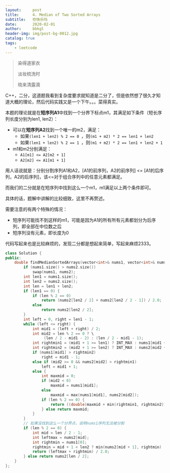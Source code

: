```yaml
---
layout:     post
title:      4. Median of Two Sorted Arrays
subtitle:   你快乐吗
date:       2020-02-01
author:     bbkgl
header-img: img/post-bg-0012.jpg
catalog: true
tags:
    - leetcode
---
```


>染得道家衣
>
>淡妆梳洗时
>
>晓来清露滴

C++，二分，这道题我看到复杂度要求就知道是二分了，但是依然想了很久才知道大概的理论，然后代码实践又是一个下午。。。菜得真实。

本题的理论就是在**短序列A1**中找到一个分界下标点m1，其满足如下条件（短长序列长度分别为len1, len2）：

- 可以在**短序列A2**找到一个唯一的m2，满足：
  - 如果`(len1 + len2) % 2 == 0 `，则`(m1 + m2) * 2 == len1 + len2 `
  - 如果`(len1 + len2) % 2 == 1 `，则`(m1 + m2) * 2 == len1 + len2 + 1 `
- m1和m2分别满足：
  - `A1[m1] <= A2[m2 + 1]`
  - `A2[m2] <= A1[m1 + 1]`

用人话说就是：分别分割序列A1和A2，[A1的前序列，A2的前序列] <= [A1的后序列，A2的后序列]，该<=对于组合序列中的任意元素都满足。

而我们的二分就是在短序列中找到这么一个m1，m1满足以上两个条件即可。

具体的话，题解中讲解的比较细致，这里不再赘述。

需要注意的有两个特殊的情况：

- 短序列可能找不到这样的m1，可能是因为A1的所有所有元素都划分为后序列，即全部在中位数之后
- 短序列没有元素，即长度为0

代码写起来也是比较麻烦的，发现二分都是想起来简单，写起来麻烦2333。

```cpp
class Solution {
public:
    double findMedianSortedArrays(vector<int>& nums1, vector<int>& nums2) {
        if (nums1.size() > nums2.size())
            swap(nums1, nums2);
        int len1 = nums1.size();
        int len2 = nums2.size();
        int len = len1 + len2;
        if (len1 == 0) {
            if (len % 2 == 0)
                return (nums2[len2 / 2] + nums2[len2 / 2 - 1]) / 2.0;
            else
                return nums2[len2 / 2];
        }
        int left = 0, right = len1 - 1;
        while (left <= right) {
            int mid1 = (left + right) / 2;
            int mid2 = len % 2 == 0 ? \
                 (len / 2 - mid1 - 2) : (len / 2 - mid1 - 1);
            int rightmin1 = (mid1 + 1 >= len1) ? INT_MAX : nums1[mid1 + 1];
            int rightmin2 = (mid2 + 1 >= len2) ? INT_MAX : nums2[mid2 + 1];
            if (nums1[mid1] > rightmin2)
                right = mid1 - 1;
            else if (mid2 >= 0 && nums2[mid2] > rightmin1)
                left = mid1 + 1;
            else {
                int maxmid = 0;
                if (mid2 < 0)
                    maxmid = nums1[mid1];
                else
                    maxmid = max(nums1[mid1], nums2[mid2]);
                if (len % 2 == 0) {
                    return ((double)maxmid + min(rightmin1, rightmin2)) / 2;
                } else return maxmid;
            }
        }
        // 如果没找到这么一个分界点，说明nums1序列无法被分割
        if (len % 2 == 0) {
            int mid = len / 2 - 1;
            int leftmax = nums2[mid];
            int rightmin = nums1[0];
            rightmin = mid + 1 < len2 ? min(nums2[mid + 1], rightmin) : rightmin;
            return (leftmax + rightmin) / 2.0;
        } else return nums2[len / 2];
    }
};
```

